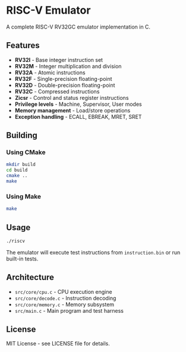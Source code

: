 # RISC-V Emulator

A complete RISC-V RV32GC emulator implementation in C.

## Features

- **RV32I** - Base integer instruction set
- **RV32M** - Integer multiplication and division
- **RV32A** - Atomic instructions
- **RV32F** - Single-precision floating-point
- **RV32D** - Double-precision floating-point  
- **RV32C** - Compressed instructions
- **Zicsr** - Control and status register instructions
- **Privilege levels** - Machine, Supervisor, User modes
- **Memory management** - Load/store operations
- **Exception handling** - ECALL, EBREAK, MRET, SRET

## Building

### Using CMake
```bash
mkdir build
cd build
cmake ..
make
```

### Using Make
```bash
make
```

## Usage

```bash
./riscv
```

The emulator will execute test instructions from `instruction.bin` or run built-in tests.

## Architecture

- `src/core/cpu.c` - CPU execution engine
- `src/core/decode.c` - Instruction decoding
- `src/core/memory.c` - Memory subsystem
- `src/main.c` - Main program and test harness

## License

MIT License - see LICENSE file for details.